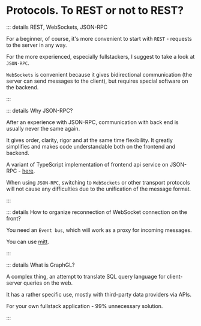 # Protocols. To REST or not to REST?

::: details REST, WebSockets, JSON-RPC

For a beginner, of course, it's more convenient to start with `REST` - requests to the server in any way.

For the more experienced, especially fullstackers, I suggest to take a look at `JSON-RPC`.

`WebSockets` is convenient because it gives bidirectional communication (the server can send messages to the client), but requires special software on the backend.

:::

::: details Why JSON-RPC?

After an experience with JSON-RPC, communication with back end is usually never the same again.

It gives order, clarity, rigor and at the same time flexibility. It greatly simplifies and makes code understandable both on the frontend and backend.

A variant of TypeScript implementation of frontend api service on JSON-RPC - [here](https://github.com/vuesence/utilities/blob/main/src/services/json-rpc/jsonrpc.ts).

When using `JSON-RPC`, switching to `WebSockets` or other transport protocols will not cause any difficulties due to the unification of the message format.

:::

::: details How to organize reconnection of WebSocket connection on the front?

You need an `Event bus`, which will work as a proxy for incoming messages.

You can use [mitt](https://github.com/developit/mitt).

:::

::: details What is GraphGL?

A complex thing, an attempt to translate SQL query language for client-server queries on the web.

It has a rather specific use, mostly with third-party data providers via APIs.

For your own fullstack application - 99% unnecessary solution.

:::
